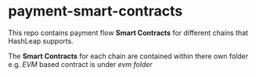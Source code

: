 # payment-smart-contracts

This repo contains payment flow __Smart Contracts__ for different chains that HashLeap supports.

The __Smart Contracts__ for each chain are contained within there own folder e.g. *EVM* based contract is under *evm folder*
